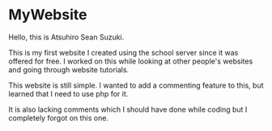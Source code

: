 MyWebsite
=========

Hello, this is Atsuhiro Sean Suzuki.

This is my first website I created using the school server since it was offered for free.
I worked on this while looking at other people's websites and going through website tutorials. 

This website is still simple. I wanted to add a commenting feature to this, but learned that I need to use php for it.

It is also lacking comments which I should have done while coding but I completely forgot on this one.

